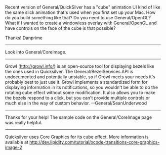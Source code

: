 Recent version of General/QuickSilver has a "cube" animation UI kind of like the same slick animation that's used when you first set up your Mac. How do you build something like that? Do you need to use General/OpenGL? What if I wanted to create a windowless overlay with General/OpenGL and have controls on the face of the cube is that possible?

Thanks!
Danprime

----
Look into General/CoreImage.

----
Growl (http://growl.info/) is an open-source tool for displaying bezels like the ones used in Quicksilver.  The General/BezelServices API is undocumented and potentially unstable, so if Growl meets your needs it's probably best to just use it.  Growl implements a standardized form for displaying information in its notifications, so you wouldn't be able to do the rotating cube effect without some modification.  It also allows you to make the bezels respond to a click, but you can't provide multiple controls or much else in the way of custom behavior. --General/SeanUnderwood

----
Thanks for your help! The sample code on the General/CoreImage page was really helpful.

----
Quicksilver uses Core Graphics for its cube effect. More information is available at http://dev.lipidity.com/tutorial/xcode-transitions-core-graphics-image-2